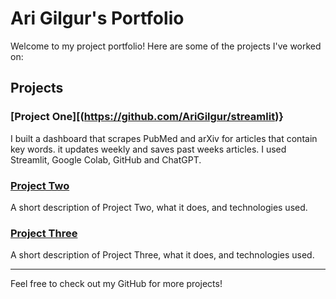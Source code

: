# Ari Gilgur's Portfolio

Welcome to my project portfolio! Here are some of the projects I've worked on:

## Projects

### [Project One][(https://github.com/AriGilgur/streamlit)}
I built a dashboard that scrapes PubMed and arXiv for articles that contain key words. it updates weekly and saves past weeks articles. I used Streamlit, Google Colab, GitHub and ChatGPT. 

### [Project Two](https://github.com/AriGilgur/project-two)
A short description of Project Two, what it does, and technologies used.

### [Project Three](https://github.com/AriGilgur/project-three)
A short description of Project Three, what it does, and technologies used.

---

Feel free to check out my GitHub for more projects!
